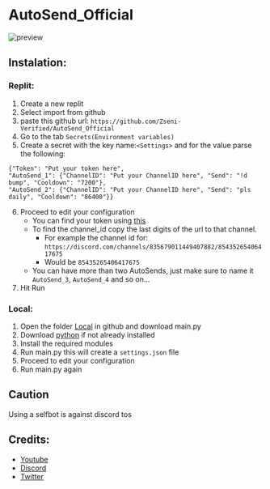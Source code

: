 # AutoSend_Official
![preview](https://github.com/Zseni-Verified/AutoSend_Official/blob/main/Images/AutoSend.png?raw=true)

## Instalation:

### Replit:
1. Create a new replit
2. Select import from github
3. paste this github url: `https://github.com/Zseni-Verified/AutoSend_Official`
4. Go to the tab `Secrets(Environment variables)`
5. Create a secret with the key name:`<Settings>` and for the value parse the following:
  ```
  {"Token": "Put your token here", 
  "AutoSend_1": {"ChannelID": "Put your ChannelID here", "Send": "!d bump", "Cooldown": "7200"}, 
  "AutoSend_2": {"ChannelID": "Put your ChannelID here", "Send": "pls daily", "Cooldown": "86400"}}
  ```
6. Proceed to edit your configuration
   * You can find your token using [this](https://gist.github.com/Armster15/719a4849f6c028f66f46b5550d863e81)
   * To find the channel_id copy the last digits of the url to that channel.
     * For example the channel id for: `https://discord.com/channels/835679011449407882/85435265406417675`
     * Would be `85435265406417675`
   * You can have more than two AutoSends, just make sure to name it `AutoSend_3`, `AutoSend_4` and so on...
7. Hit Run

### Local:
1. Open the folder [Local](https://github.com/Zseni-Verified/AutoSend_Official/tree/main/Local) in github and download main.py
3. Download [python](https://www.python.org/downloads/) if not already installed
4. Install the required modules
5. Run main.py this will create a `settings.json` file
6. Proceed to edit your configuration
7. Run main.py again

## Caution
Using a selfbot is against discord tos

## Credits:
* [Youtube](http://bit.ly/Zseni-Youtube)
* [Discord](https://discord.gg/SXng95f)
* [Twitter](https://twitter.com/Zseni10)

